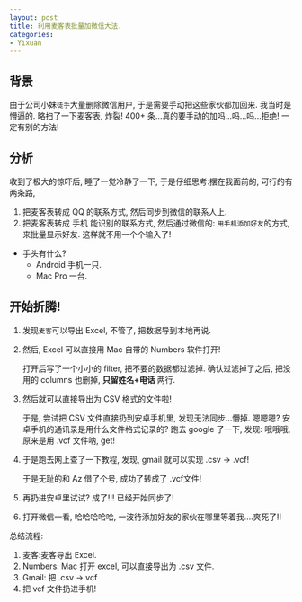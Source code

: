 ```yaml
---
layout: post
title: 利用麦客表批量加微信大法.
categories:
- Yixuan
---
```


## 背景

由于公司小妹`徒手`大量删除微信用户, 于是需要手动把这些家伙都加回来. 我当时是懵逼的. 略扫了一下麦客表, 炸裂! 400+ 条...真的要手动的加吗...吗...吗...拒绝! 一定有别的方法!

## 分析

收到了极大的惊吓后, 睡了一觉冷静了一下, 于是仔细思考:摆在我面前的, 可行的有两条路, 

1. 把麦客表转成 QQ 的联系方式, 然后同步到微信的联系人上.
2. 把麦客表转成 手机 能识别的联系方式, 然后通过微信的: `用手机添加好友`的方式, 来批量显示好友. 这样就不用一个个输入了!

* 手头有什么?
	* Android 手机一只.
	* Mac Pro 一台.

## 开始折腾!

1. 发现`麦客`可以导出 Excel, 不管了, 把数据导到本地再说. 
2. 然后, Excel 可以直接用 Mac 自带的 Numbers 软件打开! 

	打开后写了一个小小的 filter, 把不要的数据都过滤掉. 确认过滤掉了之后, 把没用的 columns 也删掉, **只留姓名+电话** 两行.

3. 然后就可以直接导出为 CSV 格式的文件啦!  

	于是, 尝试把 CSV 文件直接扔到安卓手机里, 发现无法同步...懵掉. 嗯嗯嗯? 安卓手机的通讯录是用什么文件格式记录的? 跑去 google 了一下, 发现: 哦哦哦, 原来是用 .vcf 文件呐, get!

4. 于是跑去网上查了一下教程, 发现, gmail 就可以实现 .csv → .vcf!  

	于是无耻的和 Az 借了个号, 成功了转成了 .vcf文件! 

5. 再扔进安卓里试试? 成了!!! 已经开始同步了!
6. 打开微信一看, 哈哈哈哈哈, 一波待添加好友的家伙在哪里等着我....爽死了!!

总结流程:
 1. 麦客:麦客导出 Excel.  
 2. Numbers: Mac 打开 excel, 可以直接导出为 .csv 文件.  
 3. Gmail: 把 .csv → vcf  
 4. 把 vcf 文件扔进手机!  




